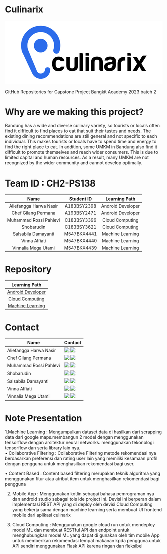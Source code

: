 # Culinarix 
![Logo](https://github.com/keeptrain/Culinarix/blob/main/CulinarixLogo.png?raw=true)

GitHub Repositories for Capstone Project Bangkit Academy 2023 batch 2

# Why are we making this project?
Bandung has a wide and diverse culinary variety, so tourists or locals often find it difficult to find places to eat that suit their tastes and needs. The existing dining recommendations are still general and not specific to each individual. This makes tourists or locals have to spend time and energy to find the right place to eat.
In addition, some UMKM in Bandung also find it difficult to promote themselves and reach wider consumers. This is due to limited capital and human resources. As a result, many UMKM are not recognized by the wider community and cannot develop optimally.

# Team ID : CH2-PS138
| Name | Student ID | Learning Path |
|:-----------:|:------------:|:------------:|
| Aliefangga Harwa Nasir | A183BSY2398 | Android Developer
| Chef Gilang Permana    | A193BSY2471 | Android Developer
| Muhammad Rossi Pahlevi | C183BSY3396 | Cloud Computing
| Shobarudin             | C183BSY3621 | Cloud Computing
| Salsabila Damayanti    | M547BKX4441 | Machine Learning
| Vinna Alfiati          | M547BKX4440 | Machine Learning
| Vinnalia Mega Utami    | M547BKX4439 | Machine Learning

# Repository
| Learning Path |
|:-----------:|
| [Android Developer](https://github.com/keeptrain/Culinarix-App/) | 
| [Cloud Computing](https://github.com/LeeVonks/Culinarix-API-Documentation) |
| [Machine Learning](https://github.com/keeptrain/Culinarix/tree/machine-learning) |

# Contact

| Name                  | Contact                                                                                                                                                                                                                                                                                                                                        |
| --------------------- | ---------------------------------------------------------------------------------------------------------------------------------------------------------------------------------------------------------------------------------------------------------------------------------------------------------------------------------------------- |
| Aliefangga Harwa Nasir| <a href="https://www.linkedin.com/in/aliefangga-harwa-nasir/"><img src="https://img.shields.io/badge/LinkedIn-0077B5?style=for-the-badge&logo=linkedin&logoColor=white" /></a> <a href="https://github.com/anggaxvi"><img src="https://img.shields.io/badge/GitHub-100000?style=for-the-badge&logo=github&logoColor=white" /></a> |
| Chef Gilang Permana   | <a href="https://www.linkedin.com/in/ggilang/"><img src="https://img.shields.io/badge/LinkedIn-0077B5?style=for-the-badge&logo=linkedin&logoColor=white" /></a> <a href="https://github.com/keeptrain"><img src="https://img.shields.io/badge/GitHub-100000?style=for-the-badge&logo=github&logoColor=white" /></a> |
| Muhammad Rossi Pahlevi| <a href="https://www.linkedin.com/in/rossipahlevi/"><img src="https://img.shields.io/badge/LinkedIn-0077B5?style=for-the-badge&logo=linkedin&logoColor=white" /></a> <a href="https://github.com/LeeVonks"><img src="https://img.shields.io/badge/GitHub-100000?style=for-the-badge&logo=github&logoColor=white" /></a> |
| Shobarudin            | <a href="https://www.linkedin.com/in/shobarudin-alghozi-550163217/"><img src="https://img.shields.io/badge/LinkedIn-0077B5?style=for-the-badge&logo=linkedin&logoColor=white" /></a> <a href="https://github.com/alghoziii"><img src="https://img.shields.io/badge/GitHub-100000?style=for-the-badge&logo=github&logoColor=white" /></a> |
| Salsabila Damayanti   | <a href="https://www.linkedin.com/in/salsabila-damayanti-255666172/"><img src="https://img.shields.io/badge/LinkedIn-0077B5?style=for-the-badge&logo=linkedin&logoColor=white" /></a> <a href="https://github.com/salsabila-damayanti"><img src="https://img.shields.io/badge/GitHub-100000?style=for-the-badge&logo=github&logoColor=white" /></a> |
| Vinna Alfiati         | <a href="https://www.linkedin.com/in/vinna-alfiati-674b171bb/"><img src="https://img.shields.io/badge/LinkedIn-0077B5?style=for-the-badge&logo=linkedin&logoColor=white" /></a> <a href="https://github.com/vinnaalfiati"><img src="https://img.shields.io/badge/GitHub-100000?style=for-the-badge&logo=github&logoColor=white" /></a> |
| Vinnalia Mega Utami   | <a href="https://www.linkedin.com/in/vinnalia-mega-utami-7a067b294/"><img src="https://img.shields.io/badge/LinkedIn-0077B5?style=for-the-badge&logo=linkedin&logoColor=white" /></a> <a href="https://github.com/vinnalia"><img src="https://img.shields.io/badge/GitHub-100000?style=for-the-badge&logo=github&logoColor=white" /></a> |


# Note Presentation
1.Machine Learning : Mengumpulkan dataset data di hasilkan dari scrapping data dari google maps.membangun 2 model dengan menggunakan tensorflow dengan arsitektur neural networks.
menggunakan tekonologi tensorflow dan serta library lain nya.
<br>
•	Collaborative Filtering : Collaborative Filtering metode rekomendasi nya berdasarkan preferensi  dan rating user lain yang memiliki kesamaan profil dengan pengguna untuk menghasilkan rekomendasi bagi user.

•	Content Based : Content based filtering merupakan teknik algoritma yang menggunakan fitur atau atribut item untuk menghasilkan rekomendasi bagi pengguna

2. Mobile App : Menggunakan kotlin sebagai bahasa pemrograman nya dan android studio sebagai tols ide project ini. Devisi ini berperan dalam implementasi REST API yang di deploy oleh devisi Cloud Computing yang bekerja sama dengan machine learning serta membuat UI frontend mobile dari aplikasi culinarix

3. Cloud Computing : Menggunakan google cloud run untuk mendeploy model ML dan membuat RESTful API dan endpoint untuk menghubungkan model ML yang dapat di gunakan oleh tim mobile App untuk memberikan rekomendasi tempat makanan kpda pengguna.untuk API sendiri menggunakan Flask API karena ringan dan fleksibel 

